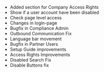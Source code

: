 - Added section for Company Access Rights
- Show if a user account have been disabled
- Check page level access
- Changes in login-page
- Bugfix in Compliance Admin
- Outbound Communication Fix
- Language bar movement
- Bugfix in Partner Users
- Setup Guide improvements
- Access Rights Improvements
- Disabled Search Fix
- Disable Buttons fix
